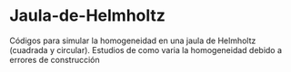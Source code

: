 # Jaula-de-Helmholtz

Códigos para simular la homogeneidad en una jaula de Helmholtz (cuadrada y circular). Estudios de como varia la homogeneidad debido a errores de construcción
